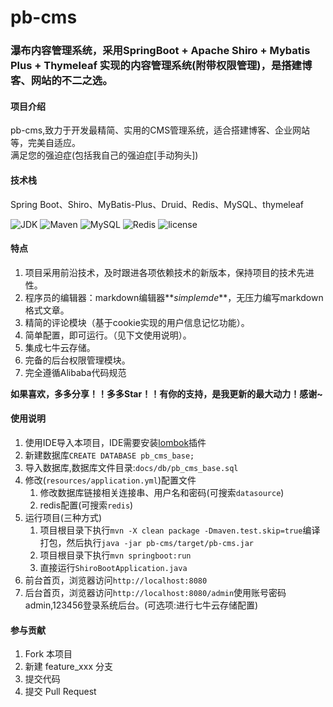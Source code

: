 # pb-cms
### 瀑布内容管理系统，采用SpringBoot + Apache Shiro + Mybatis Plus + Thymeleaf 实现的内容管理系统(附带权限管理)，是搭建博客、网站的不二之选。

#### 项目介绍
pb-cms,致力于开发最精简、实用的CMS管理系统，适合搭建博客、企业网站等，完美自适应。<br/>
满足您的强迫症(包括我自己的强迫症[手动狗头])<br/>
#### 技术栈
Spring Boot、Shiro、MyBatis-Plus、Druid、Redis、MySQL、thymeleaf<br/>

![JDK](https://img.shields.io/badge/JDK-1.8-green.svg)
![Maven](https://img.shields.io/badge/Maven-3.3.9-green.svg)
![MySQL](https://img.shields.io/badge/MySQL-5.7-green.svg)
![Redis](https://img.shields.io/badge/Redis-3.0.503-green.svg)
![license](https://img.shields.io/badge/license-MIT-yellow.svg)

#### 特点

1. 项目采用前沿技术，及时跟进各项依赖技术的新版本，保持项目的技术先进性。
2. 程序员的编辑器：markdown编辑器**_simplemde_**，无压力编写markdown格式文章。
3. 精简的评论模块（基于cookie实现的用户信息记忆功能）。
4. 简单配置，即可运行。（见下文使用说明）。
5. 集成七牛云存储。 
6. 完备的后台权限管理模块。
7. 完全遵循Alibaba代码规范


**如果喜欢，多多分享！！多多Star！！有你的支持，是我更新的最大动力！感谢~**


#### 使用说明

1. 使用IDE导入本项目，IDE需要安装[lombok](https://projectlombok.org/)插件
2. 新建数据库`CREATE DATABASE pb_cms_base;`
3. 导入数据库,数据库文件目录:`docs/db/pb_cms_base.sql`
4. 修改(`resources/application.yml`)配置文件
   1. 修改数据库链接相关连接串、用户名和密码(可搜索`datasource`)
   2. redis配置(可搜索`redis`)
5. 运行项目(三种方式)
   1. 项目根目录下执行`mvn -X clean package -Dmaven.test.skip=true`编译打包，然后执行`java -jar pb-cms/target/pb-cms.jar`
   2. 项目根目录下执行`mvn springboot:run`
   3. 直接运行`ShiroBootApplication.java`
6. 前台首页，浏览器访问`http://localhost:8080`
7. 后台首页，浏览器访问`http://localhost:8080/admin`使用账号密码admin,123456登录系统后台。(可选项:进行七牛云存储配置)



#### 参与贡献

1. Fork 本项目
2. 新建 feature_xxx 分支
3. 提交代码
4. 提交 Pull Request



